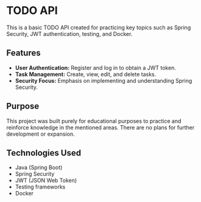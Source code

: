 # TODO API

This is a basic TODO API created for practicing key topics such as Spring Security, JWT authentication, testing, and Docker.

## Features
- **User Authentication:** Register and log in to obtain a JWT token.
- **Task Management:** Create, view, edit, and delete tasks.
- **Security Focus:** Emphasis on implementing and understanding Spring Security.

## Purpose
This project was built purely for educational purposes to practice and reinforce knowledge in the mentioned areas. There are no plans for further development or expansion.

## Technologies Used
- Java (Spring Boot)
- Spring Security
- JWT (JSON Web Token)
- Testing frameworks
- Docker

